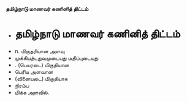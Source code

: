 **தமிழ்நாடு மாணவர் கணினித் திட்டம்**
- # தமிழ்நாடு மாணவர் கணினித் திட்டம்
- n. மிகுதரியான அளவு
- முக்கியத்டதுவமுடையது மதிப்புடையது
- . (பெயரடை) மிகுதியான
- பெரிய அளவான
- (வினையடை) மிகுதியாக
- நிரம்ப
- மிக்க அளவில்.

